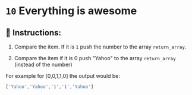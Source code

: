 # `10` Everything is awesome

## 📝 Instructions:

1. Compare the item. If it is `1` push the number to the array `return_array`.

2. Compare the item if it is 0 push "Yahoo" to the array `return_array` (instead of the number)

For example for [0,0,1,1,0] the output would be:

```js
['Yahoo','Yahoo','1','1','Yahoo']
```